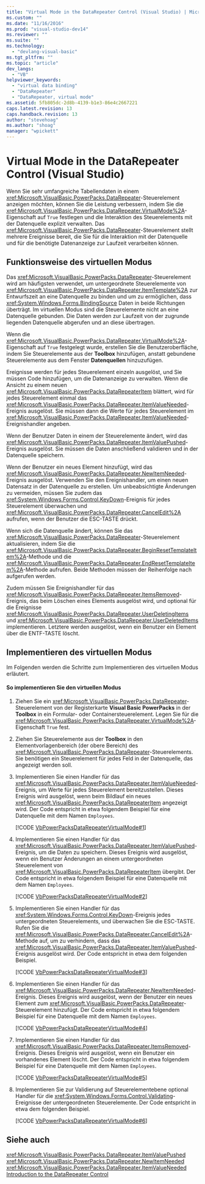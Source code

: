```yaml
---
title: "Virtual Mode in the DataRepeater Control (Visual Studio) | Microsoft Docs"
ms.custom: ""
ms.date: "11/16/2016"
ms.prod: "visual-studio-dev14"
ms.reviewer: ""
ms.suite: ""
ms.technology: 
  - "devlang-visual-basic"
ms.tgt_pltfrm: ""
ms.topic: "article"
dev_langs: 
  - "VB"
helpviewer_keywords: 
  - "virtual data binding"
  - "DataRepeater"
  - "DataRepeater, virtual mode"
ms.assetid: 5fb805dc-2d8b-4139-b1e3-86e4c2667221
caps.latest.revision: 13
caps.handback.revision: 13
author: "stevehoag"
ms.author: "shoag"
manager: "wpickett"
---
```

# Virtual Mode in the DataRepeater Control (Visual Studio)
Wenn Sie sehr umfangreiche Tabellendaten in einem <xref:Microsoft.VisualBasic.PowerPacks.DataRepeater>\-Steuerelement anzeigen möchten, können Sie die Leistung verbessern, indem Sie die <xref:Microsoft.VisualBasic.PowerPacks.DataRepeater.VirtualMode%2A>\-Eigenschaft auf `True` festlegen und die Interaktion des Steuerelements mit der Datenquelle explizit verwalten.  Das <xref:Microsoft.VisualBasic.PowerPacks.DataRepeater>\-Steuerelement stellt mehrere Ereignisse bereit, die Sie für die Interaktion mit der Datenquelle und für die benötigte Datenanzeige zur Laufzeit verarbeiten können.  
  
## Funktionsweise des virtuellen Modus  
 Das <xref:Microsoft.VisualBasic.PowerPacks.DataRepeater>\-Steuerelement wird am häufigsten verwendet, um untergeordnete Steuerelemente von <xref:Microsoft.VisualBasic.PowerPacks.DataRepeater.ItemTemplate%2A> zur Entwurfszeit an eine Datenquelle zu binden und um zu ermöglichen, dass <xref:System.Windows.Forms.BindingSource> Daten in beide Richtungen überträgt.  Im virtuellen Modus sind die Steuerelemente nicht an eine Datenquelle gebunden. Die Daten werden zur Laufzeit von der zugrunde liegenden Datenquelle abgerufen und an diese übertragen.  
  
 Wenn die <xref:Microsoft.VisualBasic.PowerPacks.DataRepeater.VirtualMode%2A>\-Eigenschaft auf `True` festgelegt wurde, erstellen Sie die Benutzeroberfläche, indem Sie Steuerelemente aus der **Toolbox** hinzufügen, anstatt gebundene Steuerelemente aus dem Fenster **Datenquellen** hinzuzufügen.  
  
 Ereignisse werden für jedes Steuerelement einzeln ausgelöst, und Sie müssen Code hinzufügen, um die Datenanzeige zu verwalten.  Wenn die Ansicht zu einem neuen <xref:Microsoft.VisualBasic.PowerPacks.DataRepeaterItem> blättert, wird für jedes Steuerelement einmal das <xref:Microsoft.VisualBasic.PowerPacks.DataRepeater.ItemValueNeeded>\-Ereignis ausgelöst. Sie müssen dann die Werte für jedes Steuerelement im <xref:Microsoft.VisualBasic.PowerPacks.DataRepeater.ItemValueNeeded>\-Ereignishandler angeben.  
  
 Wenn der Benutzer Daten in einem der Steuerelemente ändert, wird das <xref:Microsoft.VisualBasic.PowerPacks.DataRepeater.ItemValuePushed>\-Ereignis ausgelöst. Sie müssen die Daten anschließend validieren und in der Datenquelle speichern.  
  
 Wenn der Benutzer ein neues Element hinzufügt, wird das <xref:Microsoft.VisualBasic.PowerPacks.DataRepeater.NewItemNeeded>\-Ereignis ausgelöst.  Verwenden Sie den Ereignishandler, um einen neuen Datensatz in der Datenquelle zu erstellen.  Um unbeabsichtigte Änderungen zu vermeiden, müssen Sie zudem das <xref:System.Windows.Forms.Control.KeyDown>\-Ereignis für jedes Steuerelement überwachen und <xref:Microsoft.VisualBasic.PowerPacks.DataRepeater.CancelEdit%2A> aufrufen, wenn der Benutzer die ESC\-TASTE drückt.  
  
 Wenn sich die Datenquelle ändert, können Sie das <xref:Microsoft.VisualBasic.PowerPacks.DataRepeater>\-Steuerelement aktualisieren, indem Sie die <xref:Microsoft.VisualBasic.PowerPacks.DataRepeater.BeginResetTemplateItem%2A>\-Methode und die <xref:Microsoft.VisualBasic.PowerPacks.DataRepeater.EndResetTemplateItem%2A>\-Methode aufrufen.  Beide Methoden müssen der Reihenfolge nach aufgerufen werden.  
  
 Zudem müssen Sie Ereignishandler für das <xref:Microsoft.VisualBasic.PowerPacks.DataRepeater.ItemsRemoved>\-Ereignis, das beim Löschen eines Elements ausgelöst wird, und optional für die Ereignisse <xref:Microsoft.VisualBasic.PowerPacks.DataRepeater.UserDeletingItems> und <xref:Microsoft.VisualBasic.PowerPacks.DataRepeater.UserDeletedItems> implementieren. Letztere werden ausgelöst, wenn ein Benutzer ein Element über die ENTF\-TASTE löscht.  
  
## Implementieren des virtuellen Modus  
 Im Folgenden werden die Schritte zum Implementieren des virtuellen Modus erläutert.  
  
#### So implementieren Sie den virtuellen Modus  
  
1.  Ziehen Sie ein <xref:Microsoft.VisualBasic.PowerPacks.DataRepeater>\-Steuerelement von der Registerkarte **Visual Basic PowerPacks** in der **Toolbox** in ein Formular\- oder Containersteuerelement.  Legen Sie für die <xref:Microsoft.VisualBasic.PowerPacks.DataRepeater.VirtualMode%2A>\-Eigenschaft `True` fest.  
  
2.  Ziehen Sie Steuerelemente aus der **Toolbox** in den Elementvorlagenbereich \(der obere Bereich\) des <xref:Microsoft.VisualBasic.PowerPacks.DataRepeater>\-Steuerelements.  Sie benötigen ein Steuerelement für jedes Feld in der Datenquelle, das angezeigt werden soll.  
  
3.  Implementieren Sie einen Handler für das <xref:Microsoft.VisualBasic.PowerPacks.DataRepeater.ItemValueNeeded>\-Ereignis, um Werte für jedes Steuerelement bereitzustellen.  Dieses Ereignis wird ausgelöst, wenn beim Bildlauf ein neues <xref:Microsoft.VisualBasic.PowerPacks.DataRepeaterItem> angezeigt wird.  Der Code entspricht in etwa folgendem Beispiel für eine Datenquelle mit dem Namen `Employees`.  
  
     [!CODE [VbPowerPacksDataRepeaterVirtualMode#1](../CodeSnippet/VS_Snippets_VBCSharp/VbPowerPacksDataRepeaterVirtualMode#1)]  
  
4.  Implementieren Sie einen Handler für das <xref:Microsoft.VisualBasic.PowerPacks.DataRepeater.ItemValuePushed>\-Ereignis, um die Daten zu speichern.  Dieses Ereignis wird ausgelöst, wenn ein Benutzer Änderungen an einem untergeordneten Steuerelement von <xref:Microsoft.VisualBasic.PowerPacks.DataRepeaterItem> übergibt.  Der Code entspricht in etwa folgendem Beispiel für eine Datenquelle mit dem Namen `Employees`.  
  
     [!CODE [VbPowerPacksDataRepeaterVirtualMode#2](../CodeSnippet/VS_Snippets_VBCSharp/VbPowerPacksDataRepeaterVirtualMode#2)]  
  
5.  Implementieren Sie einen Handler für das <xref:System.Windows.Forms.Control.KeyDown>\-Ereignis jedes untergeordneten Steuerelements, und überwachen Sie die ESC\-TASTE.  Rufen Sie die <xref:Microsoft.VisualBasic.PowerPacks.DataRepeater.CancelEdit%2A>\-Methode auf, um zu verhindern, dass das <xref:Microsoft.VisualBasic.PowerPacks.DataRepeater.ItemValuePushed>\-Ereignis ausgelöst wird.  Der Code entspricht in etwa dem folgenden Beispiel.  
  
     [!CODE [VbPowerPacksDataRepeaterVirtualMode#3](../CodeSnippet/VS_Snippets_VBCSharp/VbPowerPacksDataRepeaterVirtualMode#3)]  
  
6.  Implementieren Sie einen Handler für das <xref:Microsoft.VisualBasic.PowerPacks.DataRepeater.NewItemNeeded>\-Ereignis.  Dieses Ereignis wird ausgelöst, wenn der Benutzer ein neues Element zum <xref:Microsoft.VisualBasic.PowerPacks.DataRepeater>\-Steuerelement hinzufügt.  Der Code entspricht in etwa folgendem Beispiel für eine Datenquelle mit dem Namen `Employees`.  
  
     [!CODE [VbPowerPacksDataRepeaterVirtualMode#4](../CodeSnippet/VS_Snippets_VBCSharp/VbPowerPacksDataRepeaterVirtualMode#4)]  
  
7.  Implementieren Sie einen Handler für das <xref:Microsoft.VisualBasic.PowerPacks.DataRepeater.ItemsRemoved>\-Ereignis.  Dieses Ereignis wird ausgelöst, wenn ein Benutzer ein vorhandenes Element löscht.  Der Code entspricht in etwa folgendem Beispiel für eine Datenquelle mit dem Namen `Employees`.  
  
     [!CODE [VbPowerPacksDataRepeaterVirtualMode#5](../CodeSnippet/VS_Snippets_VBCSharp/VbPowerPacksDataRepeaterVirtualMode#5)]  
  
8.  Implementieren Sie zur Validierung auf Steuerelementebene optional Handler für die <xref:System.Windows.Forms.Control.Validating>\-Ereignisse der untergeordneten Steuerelemente.  Der Code entspricht in etwa dem folgenden Beispiel.  
  
     [!CODE [VbPowerPacksDataRepeaterVirtualMode#6](../CodeSnippet/VS_Snippets_VBCSharp/VbPowerPacksDataRepeaterVirtualMode#6)]  
  
## Siehe auch  
 <xref:Microsoft.VisualBasic.PowerPacks.DataRepeater.ItemValuePushed>   
 <xref:Microsoft.VisualBasic.PowerPacks.DataRepeater.NewItemNeeded>   
 <xref:Microsoft.VisualBasic.PowerPacks.DataRepeater.ItemValueNeeded>   
 [Introduction to the DataRepeater Control](../../../visual-basic/developing-apps/windows-forms/introduction-to-the-datarepeater-control-visual-studio.md)